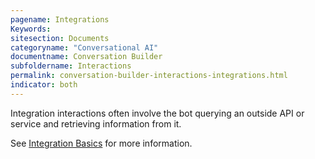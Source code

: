 ```yaml
---
pagename: Integrations
Keywords:
sitesection: Documents
categoryname: "Conversational AI"
documentname: Conversation Builder
subfoldername: Interactions
permalink: conversation-builder-interactions-integrations.html
indicator: both
---
```


Integration interactions often involve the bot querying an outside API or service and retrieving information from it.

See [Integration Basics](conversation-builder-integrations-integration-basics.html) for more information.